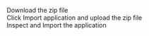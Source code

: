 Download the zip file<br>
Click Import application and upload the zip file<br>
Inspect and Import the application
